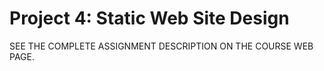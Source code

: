 # Project 4: Static Web Site Design

SEE THE COMPLETE ASSIGNMENT DESCRIPTION ON THE COURSE WEB PAGE.

